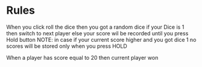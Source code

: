 # Rules
When you click roll the dice
then you got a random dice
if your Dice is 1 then switch to next player
else your score wil be recorded until you press Hold button
NOTE: in case if your current score higher and you got dice 1 
no scores will be stored
only when you press HOLD

When a player has score equal to 20 then current player won
